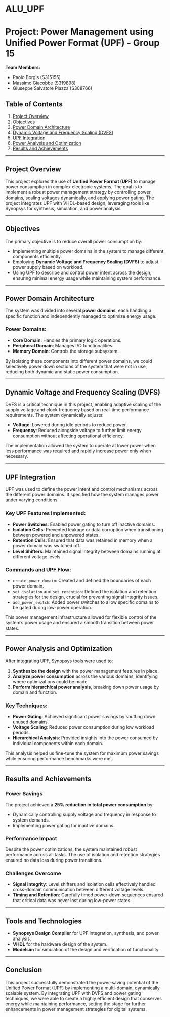 # ALU_UPF
# Project: Power Management using Unified Power Format (UPF) - Group 15

**Team Members:**
- Paolo Borgis (S315155)
- Massimo Giacobbe (S319898)
- Giuseppe Salvatore Piazza (S308766)

## Table of Contents

1. [Project Overview](#project-overview)
2. [Objectives](#objectives)
3. [Power Domain Architecture](#power-domain-architecture)
4. [Dynamic Voltage and Frequency Scaling (DVFS)](#dynamic-voltage-and-frequency-scaling-dvfs)
5. [UPF Integration](#upf-integration)
6. [Power Analysis and Optimization](#power-analysis-and-optimization)
7. [Results and Achievements](#results-and-achievements)

---

## Project Overview

This project explores the use of **Unified Power Format (UPF)** to manage power consumption in complex electronic systems. The goal is to implement a robust power management strategy by controlling power domains, scaling voltages dynamically, and applying power gating. The project integrates UPF with VHDL-based design, leveraging tools like Synopsys for synthesis, simulation, and power analysis.

---

## Objectives

The primary objective is to reduce overall power consumption by:
- Implementing multiple power domains in the system to manage different components efficiently.
- Employing **Dynamic Voltage and Frequency Scaling (DVFS)** to adjust power supply based on workload.
- Using UPF to describe and control power intent across the design, ensuring minimal energy usage while maintaining system performance.

---

## Power Domain Architecture

The system was divided into several **power domains**, each handling a specific function and independently managed to optimize energy usage.

### Power Domains:
- **Core Domain**: Handles the primary logic operations.
- **Peripheral Domain**: Manages I/O functionalities.
- **Memory Domain**: Controls the storage subsystem.

By isolating these components into different power domains, we could selectively power down sections of the system that were not in use, reducing both dynamic and static power consumption.

---

## Dynamic Voltage and Frequency Scaling (DVFS)

DVFS is a critical technique in this project, enabling adaptive scaling of the supply voltage and clock frequency based on real-time performance requirements. The system dynamically adjusts:
- **Voltage**: Lowered during idle periods to reduce power.
- **Frequency**: Reduced alongside voltage to further limit energy consumption without affecting operational efficiency.

The implementation allowed the system to operate at lower power when less performance was required and rapidly increase power only when necessary.

---

## UPF Integration

UPF was used to define the power intent and control mechanisms across the different power domains. It specified how the system manages power under varying conditions.

### Key UPF Features Implemented:
- **Power Switches**: Enabled power gating to turn off inactive domains.
- **Isolation Cells**: Prevented leakage or data corruption when transitioning between powered and unpowered states.
- **Retention Cells**: Ensured that data was retained in memory when a power domain was switched off.
- **Level Shifters**: Maintained signal integrity between domains running at different voltage levels.

### Commands and UPF Flow:
- `create_power_domain`: Created and defined the boundaries of each power domain.
- `set_isolation` and `set_retention`: Defined the isolation and retention strategies for the design, crucial for preventing signal integrity issues.
- `add_power_switch`: Added power switches to allow specific domains to be gated during low-power operation.

This power management infrastructure allowed for flexible control of the system’s power usage and ensured a smooth transition between power states.

---

## Power Analysis and Optimization

After integrating UPF, Synopsys tools were used to:
1. **Synthesize the design** with the power management features in place.
2. **Analyze power consumption** across the various domains, identifying where optimizations could be made.
3. **Perform hierarchical power analysis**, breaking down power usage by domain and function.

### Key Techniques:
- **Power Gating**: Achieved significant power savings by shutting down unused domains.
- **Voltage Scaling**: Reduced power consumption during low workload periods.
- **Hierarchical Analysis**: Provided insights into the power consumed by individual components within each domain.

This analysis helped us fine-tune the system for maximum power savings while ensuring performance benchmarks were met.

---

## Results and Achievements

### Power Savings
The project achieved a **25% reduction in total power consumption** by:
- Dynamically controlling supply voltage and frequency in response to system demands.
- Implementing power gating for inactive domains.

### Performance Impact
Despite the power optimizations, the system maintained robust performance across all tasks. The use of isolation and retention strategies ensured no data loss during power transitions.

### Challenges Overcome
- **Signal Integrity**: Level shifters and isolation cells effectively handled cross-domain communication between different voltage levels.
- **Timing and Retention**: Carefully timed power-down sequences ensured that critical data was never lost during low-power states.

---

## Tools and Technologies
- **Synopsys Design Compiler** for UPF integration, synthesis, and power analysis.
- **VHDL** for the hardware design of the system.
- **Modelsim** for simulation of the design and verification of functionality.

---

## Conclusion

This project successfully demonstrated the power-saving potential of the Unified Power Format (UPF) by implementing a multi-domain, dynamically scalable system. By integrating UPF with DVFS and power gating techniques, we were able to create a highly efficient design that conserves energy while maintaining performance, setting the stage for further enhancements in power management strategies for digital systems.
